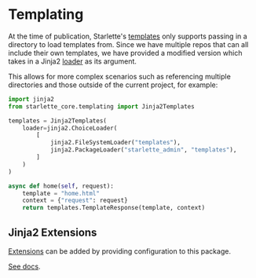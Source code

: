 # Templating

At the time of publication, Starlette's [templates](https://www.starlette.io/templates/) only supports
passing in a directory to load templates from. Since we have multiple repos that can
all include their own templates, we have provided a modified version which takes in a Jinja2 [loader](https://jinja.palletsprojects.com/en/2.10.x/api/#loaders) as its argument.

This allows for more complex scenarios such as referencing multiple directories and those outside of the current project, for example:


```python
import jinja2
from starlette_core.templating import Jinja2Templates

templates = Jinja2Templates(
    loader=jinja2.ChoiceLoader(
        [
            jinja2.FileSystemLoader("templates"),
            jinja2.PackageLoader("starlette_admin", "templates"),
        ]
    )
)

async def home(self, request):
    template = "home.html"
    context = {"request": request}
    return templates.TemplateResponse(template, context)
```

## Jinja2 Extensions

[Extensions](https://jinja.palletsprojects.com/en/2.10.x/extensions/) can be added by providing 
configuration to this package.

[See docs](../configuration).
